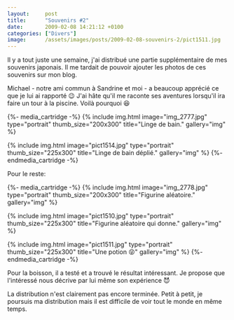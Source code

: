 ```yaml
---
layout:     post
title:      "Souvenirs #2"
date:       2009-02-08 14:21:12 +0100
categories: ["Divers"]
image:      /assets/images/posts/2009-02-08-souvenirs-2/pict1511.jpg
---
```


Il y a tout juste une semaine, j'ai distribué une partie supplémentaire de mes souvenirs japonais. Il me tardait de
pouvoir ajouter les photos de ces souvenirs sur mon blog.

<!--more-->

Michael - notre ami commun à Sandrine et moi - a beaucoup apprécié ce que je lui ai rapporté :wink: J'ai
hâte qu'il me raconte ses aventures lorsqu'il ira faire un tour à la piscine. Voilà pourquoi :laughing:

{%- media_cartridge -%}
{% include img.html
    image="img_2777.jpg"
    type="portrait"
    thumb_size="200x300"
    title="Linge de bain."
    gallery="img"
%}

{% include img.html
    image="pict1514.jpg"
    type="portrait"
    thumb_size="225x300"
    title="Linge de bain déplié."
    gallery="img"
%}
{%- endmedia_cartridge -%}

Pour le reste:

{%- media_cartridge -%}
{% include img.html
    image="img_2778.jpg"
    type="portrait"
    thumb_size="200x300"
    title="Figurine aléatoire."
    gallery="img"
%}

{% include img.html
    image="pict1510.jpg"
    type="portrait"
    thumb_size="225x300"
    title="Figurine aléatoire qui donne."
    gallery="img"
%}

{% include img.html
    image="pict1511.jpg"
    type="portrait"
    thumb_size="225x300"
    title="Une potion :stuck_out_tongue_closed_eyes:"
    gallery="img"
%}
{%- endmedia_cartridge -%}

Pour la boisson, il a testé et a trouvé le résultat intéressant. Je propose que l'intéressé nous décrive par lui
même son expérience :smiling_imp:

La distribution n'est clairement pas encore terminée. Petit à petit, je poursuis ma distribution mais il est
difficile de voir tout le monde en même temps.
